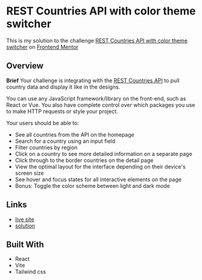 # REST Countries API with color theme switcher
This is my solution to the challenge [REST Countries API with color theme switcher](https://www.frontendmentor.io/challenges/rest-countries-api-with-color-theme-switcher-5cacc469fec04111f7b848ca) on [Frontend Mentor](https://www.frontendmentor.io/)

## Overview

**Brief**
Your challenge is integrating with the [REST Countries API](https://restcountries.com/) to pull country data and display it like in the designs.

You can use any JavaScript framework/library on the front-end, such as React or Vue. You also have complete control over which packages you use to make HTTP requests or style your project.

Your users should be able to:

- See all countries from the API on the homepage
- Search for a country using an input field
- Filter countries by region
- Click on a country to see more detailed information on a separate page
- Click through to the border countries on the detail page
- View the optimal layout for the interface depending on their device's screen size
- See hover and focus states for all interactive elements on the page
- Bonus: Toggle the color scheme between light and dark mode

## Links
- [live site]()
- [solution]()

## Built With
- React
- Vite
- Tailwind css